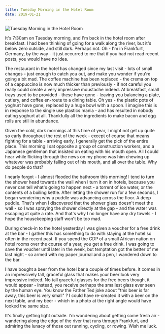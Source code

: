 ```yaml
---
title: Tuesday Morning in the Hotel Room
date: 2019-01-21
---
```


![Tuesday Morning in the Hotel Room](https://source.unsplash.com/7QCBakMyDCE/1600x900)

It's 7:30am on Tuesday morning, and I'm back in the hotel room after breakfast. I had been thinking of going for a walk along the river, but it's below zero outside, and still dark. Perhaps not. Oh - I'm in Frankfurt, Germany, by the way - it just occurred to me that if you had not read recent posts, you would have no idea.

The restaurant in the hotel has changed since my last visit - lots of small changes - just enough to catch you out, and make you wonder if you're going a bit mad. The coffee machine has been replaced - the crema on top of a cappuccino is now much thicker than previously - if not careful you really could create a very impressive moustache indeed. At breakfast, small trays used to be provided - these have gone - leaving you balancing a plate, cutlery, and coffee en-route to a dining table. Oh yes - the plastic pots of yoghurt have gone, replaced by a huge bowl with a spoon. I imagine this is in response to the single use plastics mania - and has resulted in nobody eating yoghurt at all. Thankfully all the ingredients to make bacon and egg rolls are still in abundance.

Given the cold, dark mornings at this time of year, I might not get up quite so early throughout the rest of the week - except of course that means fighting for a table - arriving early, I generally get the pick of the entire place. This morning I sat opposite a group of construction workers, and a Japanese gentleman that insisted on eating with his mouth open. All I could hear while flicking through the news on my phone was him chewing up whatever was probably falling out of his mouth, and all over the table. Why do people do that?

I nearly forgot - I almost flooded the bathroom this morning! I tend to turn the shower head towards the wall when I turn it on in hotels, because you never can tell what's going to happen next - a torrent of ice water, or the contents of a boiling kettle. After letting the shower run for a few seconds, I began wondering why a puddle was advancing across the floor. A deep puddle. That's when I discovered that the shower glass doesn't meet the wall - so I was spraying the shower directly at the gap - and the water was escaping at quite a rate. And that's why I no longer have any dry towels - I hope the housekeeping staff won't be too mad.

During check-in to the hotel yesterday I was given a voucher for a free drink at the bar - I gather this has something to do with staying at the hotel so often in the recent past. If you spend the GDP of a small African nation on hotel rooms over the course of a year, you get a free drink. I was going to save the voucher until later in the week, but temptation got the better of me last night - so armed with my paper journal and a pen, I wandered down to the bar.

I have bought a beer from the hotel bar a couple of times before. It comes in an impressively tall, graceful glass that makes your beer look very impressive indeed. No tall graceful glasses for the free beers though, it would appear - instead, you receive perhaps the smallest glass ever seen by the human eye. You know the Father Ted joke about "this beer is far away, this beer is very small" ? I could have re-created it with a beer on the next table, and my beer - which in a photo at the right angle would have looked the same size.

It's finally getting light outside. I'm wondering about getting some fresh air - wandering along the edge of the river that runs through Frankfurt, and admiring the lunacy of those out running, cycling, or rowing. Wish me luck.